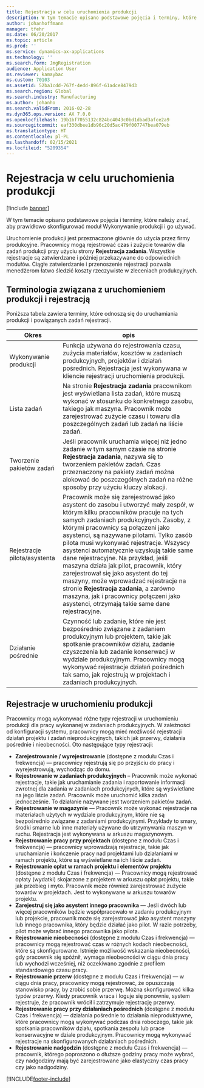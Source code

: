 ```yaml
---
title: Rejestracja w celu uruchomienia produkcji
description: W tym temacie opisano podstawowe pojęcia i terminy, które należy znać, aby prawidłowo skonfigurować moduł Wykonywanie produkcji i go używać.
author: johanhoffmann
manager: tfehr
ms.date: 06/20/2017
ms.topic: article
ms.prod: ''
ms.service: dynamics-ax-applications
ms.technology: ''
ms.search.form: JmgRegistration
audience: Application User
ms.reviewer: kamaybac
ms.custom: 70103
ms.assetid: 52ba1cdd-767f-4edd-896f-61adce8479d3
ms.search.region: Global
ms.search.industry: Manufacturing
ms.author: johanho
ms.search.validFrom: 2016-02-28
ms.dyn365.ops.version: AX 7.0.0
ms.openlocfilehash: 19b1bf7055132c824bc4043c0bd1dbad3afce2a9
ms.sourcegitcommit: eaf330dbee1db96c20d5ac479f007747bea079eb
ms.translationtype: HT
ms.contentlocale: pl-PL
ms.lasthandoff: 02/15/2021
ms.locfileid: "5209354"
---
```

# <a name="registration-for-manufacturing-execution"></a>Rejestracja w celu uruchomienia produkcji

[!include [banner](../includes/banner.md)]

W tym temacie opisano podstawowe pojęcia i terminy, które należy znać, aby prawidłowo skonfigurować moduł Wykonywanie produkcji i go używać. 

Uruchomienie produkcji jest przeznaczone głównie do użycia przez firmy produkcyjne. Pracownicy mogą rejestrować czas i zużycie towarów dla zadań produkcji przy użyciu strony **Rejestracja zadania**. Wszystkie rejestracje są zatwierdzane i później przekazywane do odpowiednich modułów. Ciągłe zatwierdzanie i przenoszenie rejestracji pozwala menedżerom łatwo śledzić koszty rzeczywiste w zleceniach produkcyjnych.

## <a name="manufacturing-execution-and-registration-terminology"></a>Terminologia związana z uruchomieniem produkcji i rejestracją
Poniższa tabela zawiera terminy, które odnoszą się do uruchamiania produkcji i powiązanych zadań rejestracji.

| Okres                          | opis                                                                                                                                                                                                                                                                                                                                                                                                                                                                                                                                                                                           |
|-------------------------------|-------------------------------------------------------------------------------------------------------------------------------------------------------------------------------------------------------------------------------------------------------------------------------------------------------------------------------------------------------------------------------------------------------------------------------------------------------------------------------------------------------------------------------------------------------------------------------------------------------|
| Wykonywanie produkcji       | Funkcja używana do rejestrowania czasu, zużycia materiałów, kosztów w zadaniach produkcyjnych, projektów i działań pośrednich. Rejestracja jest wykonywana w kliencie rejestracji uruchomienia produkcji.                                                                                                                                                                                                                                                                                                                                                                                                   |
| Lista zadań                      | Na stronie **Rejestracja zadania** pracownikom jest wyświetlana lista zadań, które muszą wykonać w stosunku do konkretnego zasobu, takiego jak maszyna. Pracownik może zarejestrować zużycie czasu i towaru dla poszczególnych zadań lub zadań na liście zadań.                                                                                                                                                                                                                                                                                                                                                                           |
| Tworzenie pakietów zadań                  | Jeśli pracownik uruchamia więcej niż jedno zadanie w tym samym czasie na stronie **Rejestracja zadania**, nazywa się to tworzeniem pakietów zadań. Czas przeznaczony na pakiety zadań można alokować do poszczególnych zadań na różne sposoby przy użyciu kluczy alokacji.                                                                                                                                                                                                                                                                                                                                                         |
| Rejestracje pilota/asystenta | Pracownik może się zarejestrować jako asystent do zasobu i utworzyć mały zespół, w którym kilku pracowników pracuje na tych samych zadaniach produkcyjnych. Zasoby, z którymi pracownicy są połączeni jako asystenci, są nazywane pilotami. Tylko zasób pilota musi wykonywać rejestracje. Wszyscy asystenci automatycznie uzyskują takie same dane rejestracyjne. Na przykład, jeśli maszyna działa jak pilot, pracownik, który zarejestrował się jako asystent do tej maszyny, może wprowadzać rejestracje na stronie **Rejestracja zadania**, a zarówno maszyna, jak i pracownicy połączeni jako asystenci, otrzymają takie same dane rejestracyjne. |
| Działanie pośrednie             | Czynność lub zadanie, które nie jest bezpośrednio związane z zadaniem produkcyjnym lub projektem, takie jak spotkanie pracowników działu, zadanie czyszczenia lub zadanie konserwacji w wydziale produkcyjnym. Pracownicy mogą wykonywać rejestracje działań pośrednich tak samo, jak rejestrują w projektach i zadaniach produkcyjnych.                                                                                                                                                                                                                                                                                                |

## <a name="registrations-in-manufacturing-execution"></a>Rejestracje w uruchomieniu produkcji
Pracownicy mogą wykonywać różne typy rejestracji w uruchomieniu produkcji dla pracy wykonanej w zadaniach produkcyjnych. W zależności od konfiguracji systemu, pracownicy mogą mieć możliwość rejestracji działań projektu i zadań nieprodukcyjnych, takich jak przerwy, działania pośrednie i nieobecności. Oto następujące typy rejestracji:

-   **Zarejestrowanie / wyrejestrowanie** (dostępne z modułu Czas i frekwencja) — pracownicy rejestrują się po przyjściu do pracy i wyrejestrowują, wychodząc do domu.
-   **Rejestrowanie w zadaniach produkcyjnych** – Pracownik może wykonać rejestracje, takie jak uruchamianie zadania i raportowanie informacji zwrotnej dla zadania w zadaniach produkcyjnych, które są wyświetlane na jego liście zadań. Pracownik może uruchomić kilka zadań jednocześnie. To działanie nazywane jest tworzeniem pakietów zadań.
-   **Rejestrowanie w magazynie** — Pracownik może wykonać rejestracje na materiałach użytych w wydziale produkcyjnym, które nie są bezpośrednio związane z zadaniami produkcyjnymi. Przykłady to smary, środki smarne lub inne materiały używane do utrzymywania maszyn w ruchu. Rejestracja jest wykonywana w arkuszu magazynowym.
-   **Rejestrowanie pracy przy projektach** (dostępne z modułu Czas i frekwencja) — pracownicy wprowadzają rejestracje, takie jak uruchamianie i kończenie pracy nad projektami lub działaniami w ramach projektu, które są wyświetlane na ich liście zadań.
-   **Rejestrowanie opłat w ramach projektu i elementów projektu** (dostępne z modułu Czas i frekwencja) — Pracownicy mogą rejestrować opłaty (wydatki) skojarzone z projektem w arkuszu opłat projektu, takie jak przebieg i myto. Pracownik może również zarejestrować zużycie towarów w projektach. Jest to wykonywane w arkuszu towarów projektu.
-   **Zarejestruj się jako asystent innego pracownika** — Jeśli dwóch lub więcej pracowników będzie współpracowało w zadaniu produkcyjnym lub projekcie, pracownik może się zarejestrować jako asystent maszyny lub innego pracownika, który będzie działać jako pilot. W razie potrzeby, pilot może wybrać innego pracownika jako pilota.
-   **Rejestrowanie nieobecności** (dostępne z modułu Czas i frekwencja) — pracownicy mogą rejestrować czas w różnych kodach nieobecności, które są skonfigurowane. Istnieje możliwość wskazania nieobecności, gdy pracownik się spóźnił, wymaga nieobecności w ciągu dnia pracy lub wychodzi wcześniej, niż oczekiwano zgodnie z profilem standardowego czasu pracy.
-   **Rejestrowanie przerw** (dostępne z modułu Czas i frekwencja) — w ciągu dnia pracy, pracownicy mogą rejestrować, że opuszczają stanowisko pracy, by zrobić sobie przerwę. Można skonfigurować kilka typów przerwy. Kiedy pracownik wraca i loguje się ponownie, system rejestruje, że pracownik wrócił i zatrzymuje rejestrację przerwy.
-   **Rejestrowanie pracy przy działaniach pośrednich** (dostępne z modułu Czas i frekwencja) — działania pośrednie to działania nieproduktywne, które pracownicy mogą wykonywać podczas dnia roboczego, takie jak spotkania pracowników działu, spotkania zespołu lub prace konserwacyjne w dziale produkcyjnym. Pracownicy mogą wykonywać rejestracje na skonfigurowanych działaniach pośrednich.
-   **Rejestrowanie nadgodzin** (dostępne z modułu Czas i frekwencja) — pracownik, którego poproszono o dłuższe godziny pracy może wybrać, czy nadgodziny mają być zarejestrowane jako elastyczny czas pracy czy jako nadgodziny.






[!INCLUDE[footer-include](../../includes/footer-banner.md)]